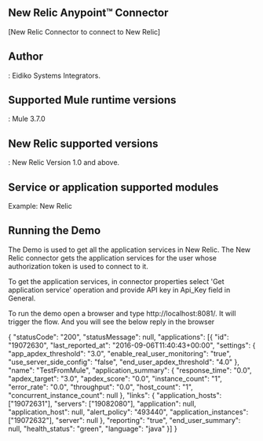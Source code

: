 ﻿## New Relic Anypoint™ Connector


[New Relic Connector to connect to New Relic]

## Author
: 
Eidiko Systems Integrators.

## Supported Mule runtime versions
:
Mule 3.7.0

## New Relic supported versions
:
New Relic Version 1.0 and above.

## Service or application supported modules
Example: New Relic 

## Running the Demo

The Demo is used to get all the application services in New Relic. The New Relic connector gets the application services for the user whose authorization token is used to connect to it.

To get the application services, in connector properties select 'Get application service' operation and provide API key in Api_Key field in General.


To run the demo open a browser and type http://localhost:8081/. It will trigger the flow. And you will see the below reply in the browser

{
	"statusCode": "200",
	"statusMessage": null,
	"applications": [{
		"id": "19072630",
		"last_reported_at": "2016-09-06T11:40:43+00:00",
		"settings": {
			"app_apdex_threshold": "3.0",
			"enable_real_user_monitoring": "true",
			"use_server_side_config": "false",
			"end_user_apdex_threshold": "4.0"
		},
		"name": "TestFromMule",
		"application_summary": {
			"response_time": "0.0",
			"apdex_target": "3.0",
			"apdex_score": "0.0",
			"instance_count": "1",
			"error_rate": "0.0",
			"throughput": "0.0",
			"host_count": "1",
			"concurrent_instance_count": null
		},
		"links": {
			"application_hosts": ["19072631"],
			"servers": ["19082080"],
			"application": null,
			"application_host": null,
			"alert_policy": "493440",
			"application_instances": ["19072632"],
			"server": null
		},
		"reporting": "true",
		"end_user_summary": null,
		"health_status": "green",
		"language": "java"
	}]
}

